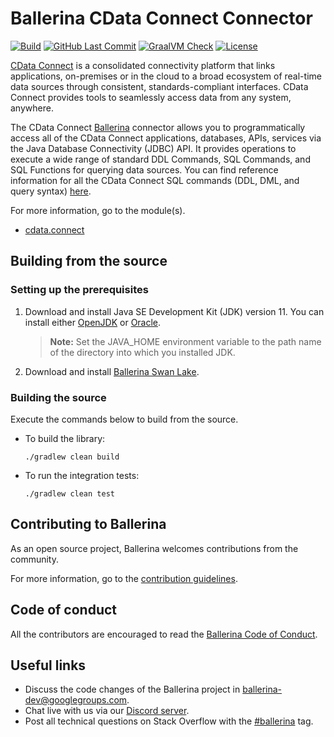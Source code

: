Ballerina CData Connect Connector
===================

[![Build](https://github.com/ballerina-platform/module-ballerinax-cdata.connect/workflows/CI/badge.svg)](https://github.com/ballerina-platform/module-ballerinax-cdata.connect/actions?query=workflow%3ACI)
[![GitHub Last Commit](https://img.shields.io/github/last-commit/ballerina-platform/module-ballerinax-cdata.connect.svg)](https://github.com/ballerina-platform/module-ballerinax-cdata.connect/commits/master)
[![GraalVM Check](https://github.com/ballerina-platform/module-ballerinax-cdata.connect/actions/workflows/build-with-bal-test-native.yml/badge.svg)](https://github.com/ballerina-platform/module-ballerinax-cdata.connect/actions/workflows/build-with-bal-test-native.yml)
[![License](https://img.shields.io/badge/License-Apache%202.0-blue.svg)](https://opensource.org/licenses/Apache-2.0)

[CData Connect](https://www.cdata.com/connect) is a consolidated connectivity platform that links applications, on-premises or in the cloud to a broad ecosystem of real-time data sources through consistent, standards-compliant interfaces. CData Connect provides tools to seamlessly access data from any system, anywhere.

The CData Connect [Ballerina](https://ballerina.io/) connector allows you to programmatically access all of the CData Connect applications, databases, APIs, services via the Java Database Connectivity (JDBC) API. 
It provides operations to execute a wide range of standard DDL Commands, SQL Commands, and SQL Functions for querying data sources. 
You can find reference information for all the CData Connect SQL commands (DDL, DML, and query syntax) [here](https://cloud.cdata.com/docs/SQL-Reference.html).

For more information, go to the module(s).
- [cdata.connect](Module.md)

## Building from the source

### Setting up the prerequisites

1. Download and install Java SE Development Kit (JDK) version 11. You can install either [OpenJDK](https://adoptopenjdk.net/) or [Oracle](https://www.oracle.com/java/technologies/javase-jdk11-downloads.html).

    > **Note:** Set the JAVA_HOME environment variable to the path name of the directory into which you installed JDK.

2. Download and install [Ballerina Swan Lake](https://ballerina.io/). 

### Building the source

Execute the commands below to build from the source.

- To build the library:
    ```shell
    ./gradlew clean build
    ```
- To run the integration tests: 
    ```shell
    ./gradlew clean test
    ```

## Contributing to Ballerina

As an open source project, Ballerina welcomes contributions from the community. 

For more information, go to the [contribution guidelines](https://github.com/ballerina-platform/ballerina-lang/blob/master/CONTRIBUTING.md).

## Code of conduct

All the contributors are encouraged to read the [Ballerina Code of Conduct](https://ballerina.io/code-of-conduct).

## Useful links

* Discuss the code changes of the Ballerina project in [ballerina-dev@googlegroups.com](mailto:ballerina-dev@googlegroups.com).
* Chat live with us via our [Discord server](https://discord.gg/ballerinalang).
* Post all technical questions on Stack Overflow with the [#ballerina](https://stackoverflow.com/questions/tagged/ballerina) tag.
